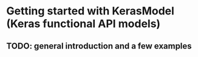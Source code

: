 # Getting started with KerasModel (Keras functional API models)

## TODO: general introduction and a few examples